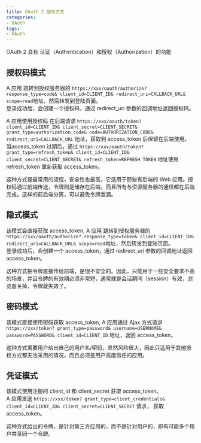 ```yaml
---
title: OAuth 2 使用方式
categories:
- OAuth
tags:
- OAuth
---
```


OAuth 2 具有 认证（Authentication）和授权（Authorization）的功能

<!-- more -->

## 授权码模式

A 应用 跳转到授权服务器的 `https://xxx/oauth/authorize?
  response_type=code&
  client_id=CLIENT_ID&
  redirect_uri=CALLBACK_URL&
  scope=read`地址，然后转发到登陆页面。  
  登录成功后，会创建一个授权码，通过 redirect_uri 参数的回调地址返回授权码。  

A 应用使用授权码 在后端请求 `https://xxx/oauth/token?
 client_id=CLIENT_ID&
 client_secret=CLIENT_SECRET&
 grant_type=authorization_code&
 code=AUTHORIZATION_CODE&
 redirect_uri=CALLBACK_URL` 地址，获取到 access_token 后保留在后端使用。  
 当access_token 过期后，通过 `https://xxx/oauth/token?
  grant_type=refresh_token&
  client_id=CLIENT_ID&
  client_secret=CLIENT_SECRET&
  refresh_token=REFRESH_TOKEN` 地址使用 refresh_token 重新获取 access_token。

这种方式是最常用的流程，安全性也最高，它适用于那些有后端的 Web 应用。授权码通过前端传送，令牌则是储存在后端，而且所有与资源服务器的通信都在后端完成。这样的前后端分离，可以避免令牌泄漏。

## 隐式模式

该模式会直接获取 access_token, A 应用 跳转到授权服务器的 `https://xxx/oauth/authorize?
  response_type=token&
  client_id=CLIENT_ID&
  redirect_uri=CALLBACK_URL&
  scope=read`地址，然后转发到登陆页面。  
登录成功后，会创建一个 access_token，通过 redirect_uri 参数的回调地址返回 access_token。  

这种方式把令牌直接传给前端，是很不安全的。因此，只能用于一些安全要求不高的场景，并且令牌的有效期必须非常短，通常就是会话期间（session）有效，浏览器关掉，令牌就失效了。

## 密码模式

该模式直接使用密码获取 access_token, A 应用通过 Ajax 方式请求 `https://xxx/token?
  grant_type=password&
  username=USERNAME&
  password=PASSWORD&
  client_id=CLIENT_ID` 地址，返回 access_token。  

这种方式需要用户给出自己的用户名/密码，显然风险很大，因此只适用于其他授权方式都无法采用的情况，而且必须是用户高度信任的应用。

## 凭证模式

该模式使用注册的 client_id 和 client_secret 获取 access_token。  
A 应用发送 `https://xxx/token?
  grant_type=client_credentials&
  client_id=CLIENT_ID&
  client_secret=CLIENT_SECRET` 请求， 获取 access_token。  

这种方式给出的令牌，是针对第三方应用的，而不是针对用户的，即有可能多个用户共享同一个令牌。
